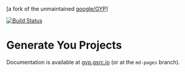 [a fork of the unmaintained [google/GYP](https://chromium.googlesource.com/external/gyp)]

[![Build Status](https://travis-ci.com/refack/GYP.svg?branch=master)](https://travis-ci.com/refack/GYP)

Generate You Projects
===================================

Documentation is available at [gyp.gsrc.io](https://gyp.gsrc.io) (or at the `md-pages` branch).
